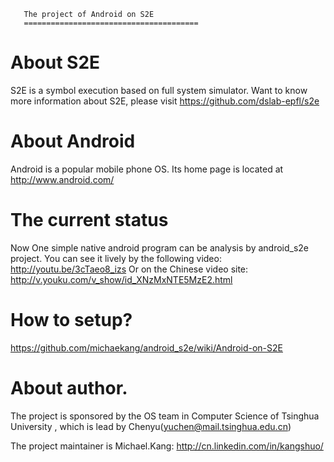        The project of Android on S2E
       =======================================
       
About S2E
=====================
S2E is a symbol execution based on full system simulator. Want to know more information about S2E, please visit https://github.com/dslab-epfl/s2e

About Android
==========================
Android is a popular mobile phone OS. Its home page is located at http://www.android.com/

The current status
===============================
Now One simple native android program can be analysis by android_s2e project. You can see it lively by the following video:
http://youtu.be/3cTaeo8_izs
Or on the Chinese video site:
http://v.youku.com/v_show/id_XNzMxNTE5MzE2.html


How to setup?
=====================
https://github.com/michaekang/android_s2e/wiki/Android-on-S2E

About author.
=====================
The project is sponsored by the OS team in Computer Science of Tsinghua University , which is lead by Chenyu(yuchen@mail.tsinghua.edu.cn)

The project maintainer is Michael.Kang:
http://cn.linkedin.com/in/kangshuo/
